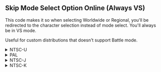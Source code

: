 ## Skip Mode Select Option Online (Always VS)

This code makes it so when selecting Worldwide or Regional, you'll be redirected to the character selection instead of mode select. You'll always be in VS mode.
 
Useful for custom distributions that doesn't support Battle mode.

<details>
<summary>NTSC-U</summary>

```powerpc
04618A74 3800008F
04618B50 3800008F
045E51D8 3800008B
```
</details>

<details>
<summary>PAL</summary>

```powerpc
0464BD88 3800008F
0464BE64 3800008F
04609AAC 3800008B
```
</details>

<details>
<summary>NTSC-J</summary>

```powerpc
0464B3F4 3800008F
0464B4D0 3800008F
04609220 3800008B
```
</details>

<details>
<summary>NTSC-K</summary>

```powerpc
0463A0A0 3800008F
0463A17C 3800008F
045F7ECC 3800008B
```
</details>